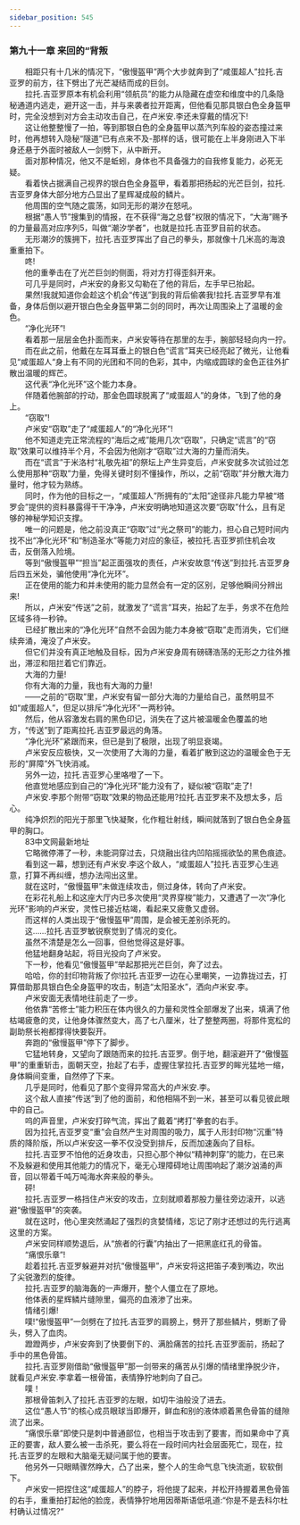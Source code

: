 ```yaml
---
sidebar_position: 545
---
```

### 第九十一章 来回的“背叛  


　　相距只有十几米的情况下，“傲慢盔甲”两个大步就奔到了“咸蛋超人”拉托.吉亚罗的前方，往下劈出了光芒凝结而成的巨剑。  
　　拉托.吉亚罗原本有机会利用“领航员”的能力从隐藏在虚空和维度中的几条隐秘通道内逃走，避开这一击，并与来袭者拉开距离，但他看见那具银白色全身盔甲时，完全没想到对方会主动攻击自己，在卢米安.李还未穿戴的情况下!  
　　这让他整整慢了一拍，等到那银白色的全身盔甲以蒸汽列车般的姿态撞过来时，他再想转入隐秘“隧道”已有点来不及-那样的话，很可能在上半身刚进入下半身还悬于外面时被敌人一剑劈下，从中断开。  
　　面对那种情况，他又不是蚯蚓，身体也不具备强力的自我修复能力，必死无疑。  
　　看着快占据满自己视界的银白色全身盔甲，看着那把扬起的光芒巨剑，拉托.吉亚罗身体大部分地方凸显出了星辉凝成般的鳞片。  
　　他周围的空气随之震荡，如同无形的潮汐在怒吼。  
　　根据“愚人节”搜集到的情报，在不获得“海之总督”权限的情况下，“大海”赐予的力量最高对应序列5，叫做“潮汐学者”，也就是拉托.吉亚罗目前的状态。  
　　无形潮汐的簇拥下，拉托.吉亚罗挥出了自己的拳头，那就像十几米高的海浪重重拍下。  
　　咚!  
　　他的重拳击在了光芒巨剑的侧面，将对方打得歪斜开来。  
　　可几乎是同时，卢米安的身影又勾勒在了他的背后，左手早已抬起。  
　　果然!我就知道你会趁这个机会“传送”到我的背后偷袭我!拉托.吉亚罗早有准备，身体后倒以避开银白色全身盔甲第二剑的同时，再次让周围染上了温暖的金色。  
　　“净化光环”!  
　　看着那一层层金色扑面而来，卢米安等待在那里的左手，腕部轻轻向内一拧。  
　　而在此之前，他戴在左耳耳垂上的银白色“谎言”耳夹已经亮起了微光，让他看见“咸蛋超人“身上有不同的光团和不同的色彩，其中，内缩成圆球的金色正往外扩散出温暖的辉芒。  
　　这代表“净化光环”这个能力本身。  
　　伴随着他腕部的拧动，那金色圆球脱离了“咸蛋超人”的身体，飞到了他的身上。  
　　“窃取”!  
　　卢米安“窃取”走了“咸蛋超人”的“净化光环”!  
　　他不知道走完正常流程的“海后之戒”能用几次“窃取”，只确定“谎言”的“窃取”效果可以维持半个月，不会因为他刚才“窃取”过大海的力量而消失。  
　　而在“谎言”于米洛村“礼敬先祖”的祭坛上产生异变后，卢米安就多次试验过怎么使用那种“窃取”力量，免得关键时刻不懂操作，所以，之前“窃取”并分散大海力量时，他才较为熟练。  
　　同时，作为他的目标之一，“咸蛋超人”所拥有的“太阳”途径非凡能力早被“塔罗会”提供的资料暴露得干干净净，卢米安明确地知道这次要“窃取”什么，且有足够的神秘学知识支撑。  
　　唯一的问题是，他之前没真正“窃取”过“光之祭司”的能力，担心自己短时间内找不出“净化光环”和“制造圣水”等能力对应的象征，被拉托.吉亚罗抓住机会攻击，反倒落入险境。  
　　等到“傲慢盔甲”“担当”起正面强攻的责任，卢米安故意“传送”到拉托.吉亚罗身后四五米处，骗他使用“净化光环”。  
　　正在使用的能力和并未使用的能力显然会有一定的区别，足够他瞬间分辨出来!  
　　所以，卢米安“传送”之前，就激发了“谎言”耳夹，抬起了左手，务求不在危险区域多待一秒钟。  
　　已经扩散出来的“净化光环”自然不会因为能力本身被“窃取”走而消失，它们继续奔涌，淹没了卢米安。  
　　但它们并没有真正地触及目标，因为卢米安身周有磅礴浩荡的无形之力往外推出，滞涩和阻拦着它们靠近。  
　　大海的力量!  
　　你有大海的力量，我也有大海的力量!  
　　——之前的“窃取”里，卢米安有留一部分大海的力量给自己，虽然明显不如“咸蛋超人”，但足以排斥“净化光环”一两秒钟。  
　　然后，他从容激发右肩的黑色印记，消失在了这片被温暖金色覆盖的地方，“传送”到了距离拉托.吉亚罗最远的角落。  
　　“净化光环”紧跟而来，但已是到了极限，出现了明显衰竭。  
　　卢米安反应极快，又一次使用了大海的力量，看着扩散到这边的温暖金色于无形的“屏障”外飞快消减。  
　　另外一边，拉托.吉亚罗心里咯噔了一下。  
　　他直觉地感应到自己的“净化光环”能力没有了，疑似被“窃取”走了!  
　　卢米安.李那个附带“窃取”效果的物品还能用?拉托.吉亚罗来不及想太多，后心。  
　　纯净炽烈的阳光于那里飞快凝聚，化作粗壮射线，瞬间就落到了银白色全身盔甲的胸口。  
　　83中文网最新地址  
　　它略微停滞了一秒，未能洞穿过去，只烧融出往内凹陷摇摇欲坠的黑色痕迹。  
　　看到这一幕，想到还有卢米安.李这个敌人，“咸蛋超人”拉托.吉亚罗心生逃意，打算不再纠缠，想办法闯出这里。  
　　就在这时，“傲慢盔甲”未做连续攻击，侧过身体，转向了卢米安。  
　　在彩花礼船上和这座大厅内已多次使用“灵界穿梭”能力，又遭遇了一次“净化光环”影响的卢米安，灵性已接近枯竭，看起来又疲惫又虚弱。  
　　而这样的人类出现于“傲慢盔甲”周围，是会被无差别杀死的。  
　　这……拉托.吉亚罗敏锐察觉到了情况的变化。  
　　虽然不清楚是怎么一回事，但他觉得这是好事。  
　　他猛地翻身站起，将目光投向了卢米安。  
　　下一秒，他看见“傲慢盔甲”举起那把光芒巨剑，奔了过去。  
　　哈哈，你的封印物背叛了你!拉托.吉亚罗一边在心里嘲笑，一边靠拢过去，打算借助那具银白色全身盔甲的攻击，制造“太阳圣水”，洒向卢米安.李。  
　　卢米安面无表情地往前走了一步。  
　　他依靠“苦修士”能力积压在体内很久的力量和灵性全部爆发了出来，填满了他枯竭疲惫的灵，让他身体骤然变大，高了七八厘米，壮了整整两圈，将那件宽松的副助祭长袍都撑得快要裂开。  
　　奔跑的“傲慢盔甲”停下了脚步。  
　　它猛地转身，又望向了跟随而来的拉托.吉亚罗。倒于地，翻滚避开了“傲慢盔甲”的重重斩击，面朝天空，抬起了右手，虚握住掌拉托.吉亚罗的眸光猛地一缩，身体瞬间变重，自然停了下来。  
　　几乎是同时，他看见了那个变得异常高大的卢米安.李。  
　　这个敌人直接“传送”到了他的面前，和他相隔不到一米，甚至可以看见彼此眼中的自己。  
　　呜的声音里，卢米安打碎气流，挥出了戴着“拷打”拳套的右手。  
　　因为拉托,吉亚罗变“重”会自然产生对周围的吸力，属于人形封印物“沉重”特质的降阶版，所以卢米安这一拳不仅没受到排斥，反而加速轰向了目标。  
　　拉托.吉亚罗不怕他的近身攻击，只担心那个神似“精神刺穿”的能力，在已来不及躲避和使用其他能力的情况下，毫无心理障碍地让周围响起了潮汐汹涌的声音，回以带着千吨万吨海水奔来般的拳头。  
　　砰!  
　　拉托.吉亚罗一格挡住卢米安的攻击，立刻就顺着那股力量往旁边滚开，以逃避“傲慢盔甲”的突袭。  
　　就在这时，他心里突然涌起了强烈的贪婪情绪，忘记了刚才还想过的先行逃离这里的方案。  
　　卢米安同样顺势退后，从“旅者的行囊”内抽出了一把黑底红孔的骨笛。  
　　“痛恨乐章”!  
　　趁着拉托.吉亚罗躲避并对抗“傲慢盔甲”，卢米安将这把笛子凑到嘴边，吹出了尖锐激烈的旋律。  
　　拉托.吉亚罗的脑海轰的一声爆开，整个人僵立在了原地。  
　　他体表的星辉鳞片缝隙里，偏亮的血液渗了出来。  
　　情绪引爆!  
　　噗!“傲慢盔甲”一剑劈在了拉托.吉亚罗的肩膀上，劈开了那些鳞片，劈断了骨头，劈入了血肉。  
　　蹬蹬两步，卢米安奔到了快要倒下的、满脸痛苦的拉托.吉亚罗面前，扬起了手中的黑色骨笛。  
　　拉托.吉亚罗刚借助“傲慢盔甲”那一剑带来的痛苦从引爆的情绪里挣脱少许，就看见卢米安.李拿着一根骨笛，表情狰狞地刺向了自己。  
　　噗！  
　　那根骨笛刺入了拉托.吉亚罗的左眼，如切牛油般没了进去。  
　　这位“愚人节”的核心成员眼球当即爆开，鲜血和别的液体顺着黑色骨笛的缝隙流了出来。  
　　“痛恨乐章”即使只是刺中普通部位，也相当于攻击到了要害，而如果命中了真正的要害，敌人要么被一击杀死，要么将在一段时间内社会层面死亡，现在，拉托.吉亚罗的左眼和大脑毫无疑问属于他的要害。  
　　他另外一只眼睛骤然睁大，凸了出来，整个人的生命气息飞快流逝，软软倒下。  
　　卢米安一把捏住这“咸蛋超人”的脖子，将他提了起来，并松开持握着黑色骨笛的右手，重重拍打起他的脸庞，表情狰狞地用因蒂斯语低吼道:“你是不是去科尔杜村确认过情况?“  
